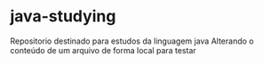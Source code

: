 # java-studying

Repositorio destinado para estudos da linguagem java
Alterando o conteúdo de um arquivo de forma local para testar
